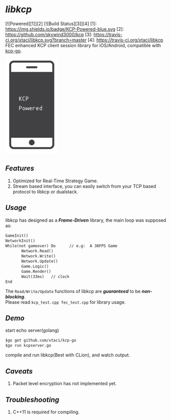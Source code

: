 # ***libkcp***
[![Powered][1]][2] [![Build Status][3]][4]
[1]: https://img.shields.io/badge/KCP-Powered-blue.svg
[2]: https://github.com/skywind3000/kcp
[3]: https://travis-ci.org/xtaci/libkcp.svg?branch=master
[4]: https://travis-ci.org/xtaci/libkcp
FEC enhanced KCP client session library for iOS/Android, compatible with [kcp-go](https://github.com/xtaci/kcp-go).    

<img src="logo.png" alt="libkcp" height="300px" />

## ***Features***
1. Optimized for Real-Time Strategy Game.
2. Stream based interface, you can easily switch from your TCP based protocol to libkcp or dualstack.

## ***Usage***
libkcp has designed as a ***Frame-Driven*** library, the main loop was supposed as:       
```
GameInit()
NetworkInit()
While(not gameover) Do      // e.g:  A 30FPS Game
       Network.Read()
       Network.Write()
       Network.Update()
       Game.Logic()
       Game.Render()
       Wait(33ms)   // clock
End
```

The ```Read/Write/Update``` functions of libkcp are ***guaranteed*** to be ***non-blocking***.       
Please read ```kcp_test.cpp fec_test.cpp``` for library usage.        

## ***Demo***
start echo server(golang)       
```
$go get github.com/xtaci/kcp-go
$go run kcpserver.go
```   
compile and run libkcp(Best with CLion), and watch output.      

## ***Caveats***
1. Packet level encryption has not implemented yet.
   
## ***Troubleshooting***
1. C++11 is required for compiling.
